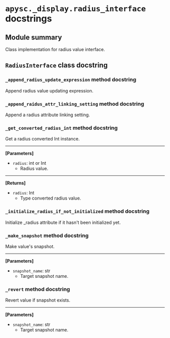 # `apysc._display.radius_interface` docstrings

## Module summary

Class implementation for radius value interface.

## `RadiusInterface` class docstring

### `_append_radius_update_expression` method docstring

Append radius value updating expression.

### `_append_raidus_attr_linking_setting` method docstring

Append a radius attribute linking setting.

### `_get_converted_radius_int` method docstring

Get a radius converted Int instance.<hr>

**[Parameters]**

- `radius`: int or Int
  - Radius value.

<hr>

**[Returns]**

- `radius`: Int
  - Type converted radius value.

### `_initialize_radius_if_not_initialized` method docstring

Initialize _radius attribute if it hasn't been initialized yet.

### `_make_snapshot` method docstring

Make value's snapshot.<hr>

**[Parameters]**

- `snapshot_name`: str
  - Target snapshot name.

### `_revert` method docstring

Revert value if snapshot exists.<hr>

**[Parameters]**

- `snapshot_name`: str
  - Target snapshot name.